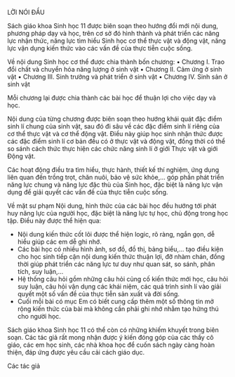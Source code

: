 LỜI NÓI ĐẦU

Sách giáo khoa Sinh học 11 được biên soạn theo hướng đổi mới nội dung, phương pháp dạy và học, trên cơ sở đó hình thành và phát triển các năng lực nhận thức, năng lực tìm hiểu Sinh học cơ thể thực vật và động vật, năng lực vận dụng kiến thức vào các vấn đề của thực tiễn cuộc sống.

Về nội dung
Sinh học cơ thể được chia thành bốn chương:
• Chương I. Trao đổi chất và chuyển hóa năng lượng ở sinh vật
• Chương II. Cảm ứng ở sinh vật
• Chương III. Sinh trưởng và phát triển ở sinh vật
• Chương IV. Sinh sản ở sinh vật

Mỗi chương lại được chia thành các bài học để thuận lợi cho việc dạy và học.

Nội dung của từng chương được biên soạn theo hướng khái quát đặc điểm sinh lí chung của sinh vật, sau đó đi sâu về các đặc điểm sinh lí riêng của cơ thể thực vật và cơ thể động vật. Điều này giúp học sinh nhận thức được các đặc điểm sinh lí cơ bản đều có ở thực vật và động vật, đồng thời có thể so sánh cách thức thực hiện các chức năng sinh lí ở giới Thực vật và giới Động vật.

Các hoạt động điều tra tìm hiểu, thực hành, thiết kế thí nghiệm, ứng dụng liên quan đến trồng trọt, chăn nuôi, bảo vệ sức khỏe,... góp phần phát triển năng lực chung và năng lực đặc thù của Sinh học, đặc biệt là năng lực vận dụng để giải quyết các vấn đề của thực tiễn cuộc sống.

Về mặt sư phạm
Nội dung, hình thức của các bài học đều hướng tới phát huy năng lực của người học, đặc biệt là năng lực tự học, chủ động trong học tập. Điều này được thể hiện qua:
- Nội dung kiến thức cốt lõi được thể hiện logic, rõ ràng, ngắn gọn, dễ hiểu giúp các em dễ ghi nhớ.
- Các bài học có nhiều hình ảnh, sơ đồ, đồ thị, bảng biểu,... tạo điều kiện cho học sinh tiếp cận nội dung kiến thức thuận lợi, đỡ nhàm chán, đồng thời giúp phát triển các năng lực tư duy như quan sát, so sánh, phân tích, suy luận,...
- Hệ thống câu hỏi gồm những câu hỏi củng cố kiến thức mới học, câu hỏi suy luận, câu hỏi vận dụng các khái niệm, các quá trình sinh lí vào giải quyết một số vấn đề của thực tiễn sản xuất và đời sống.
- Cuối mỗi bài có mục Em có biết cung cấp thêm một số thông tin mở rộng kiến thức của bài mà không cần phải ghi nhớ nhằm tạo hứng thú cho người học.

Sách giáo khoa Sinh học 11 có thể còn có những khiếm khuyết trong biên soạn. Các tác giả rất mong nhận được ý kiến đóng góp của các thầy cô giáo, các em học sinh, các nhà khoa học để cuốn sách ngày càng hoàn thiện, đáp ứng được yêu cầu cải cách giáo dục.

Các tác giả